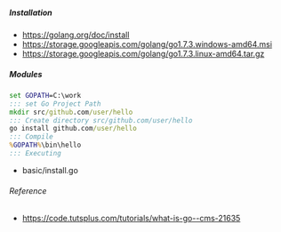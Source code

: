 ##### Installation

- https://golang.org/doc/install
- https://storage.googleapis.com/golang/go1.7.3.windows-amd64.msi
- https://storage.googleapis.com/golang/go1.7.3.linux-amd64.tar.gz

##### Modules
```bat
set GOPATH=C:\work
::: set Go Project Path
mkdir src/github.com/user/hello
::: Create directory src/github.com/user/hello
go install github.com/user/hello
::: Compile 
%GOPATH%\bin\hello
::: Executing	
```
- basic/install.go

###### Reference

- https://code.tutsplus.com/tutorials/what-is-go--cms-21635
